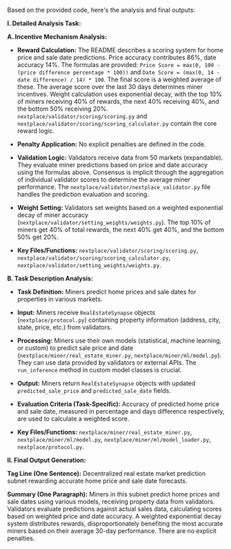 Based on the provided code, here's the analysis and final outputs:

**I. Detailed Analysis Task:**

**A. Incentive Mechanism Analysis:**

* **Reward Calculation:** The README describes a scoring system for home price and sale date predictions.  Price accuracy contributes 86%, date accuracy 14%.  The formulas are provided: `Price Score = max(0, 100 - (price difference percentage * 100))` and `Date Score = (max(0, 14 - date difference) / 14) * 100`. The final score is a weighted average of these.  The average score over the last 30 days determines miner incentives.  Weight calculation uses exponential decay, with the top 10% of miners receiving 40% of rewards, the next 40% receiving 40%, and the bottom 50% receiving 20%.  `nextplace/validator/scoring/scoring.py` and `nextplace/validator/scoring/scoring_calculator.py` contain the core reward logic.

* **Penalty Application:** No explicit penalties are defined in the code.

* **Validation Logic:** Validators receive data from 50 markets (expandable). They evaluate miner predictions based on price and date accuracy using the formulas above.  Consensus is implicit through the aggregation of individual validator scores to determine the average miner performance. The `nextplace/validator/nextplace_validator.py` file handles the prediction evaluation and scoring.

* **Weight Setting:** Validators set weights based on a weighted exponential decay of miner accuracy (`nextplace/validator/setting_weights/weights.py`). The top 10% of miners get 40% of total rewards, the next 40% get 40%, and the bottom 50% get 20%.

* **Key Files/Functions:** `nextplace/validator/scoring/scoring.py`, `nextplace/validator/scoring/scoring_calculator.py`, `nextplace/validator/setting_weights/weights.py`.


**B. Task Description Analysis:**

* **Task Definition:** Miners predict home prices and sale dates for properties in various markets.

* **Input:** Miners receive `RealEstateSynapse` objects (`nextplace/protocol.py`) containing property information (address, city, state, price, etc.) from validators.

* **Processing:** Miners use their own models (statistical, machine learning, or custom) to predict sale price and date (`nextplace/miner/real_estate_miner.py`, `nextplace/miner/ml/model.py`).  They can use data provided by validators or external APIs. The `run_inference` method in custom model classes is crucial.

* **Output:** Miners return `RealEstateSynapse` objects with updated `predicted_sale_price` and `predicted_sale_date` fields.

* **Evaluation Criteria (Task-Specific):** Accuracy of predicted home price and sale date, measured in percentage and days difference respectively, are used to calculate a weighted score.

* **Key Files/Functions:** `nextplace/miner/real_estate_miner.py`, `nextplace/miner/ml/model.py`, `nextplace/miner/ml/model_loader.py`, `nextplace/protocol.py`.


**II. Final Output Generation:**

**Tag Line (One Sentence):** Decentralized real estate market prediction subnet rewarding accurate home price and sale date forecasts.

**Summary (One Paragraph):**  Miners in this subnet predict home prices and sale dates using various models, receiving property data from validators.  Validators evaluate predictions against actual sales data, calculating scores based on weighted price and date accuracy.  A weighted exponential decay system distributes rewards, disproportionately benefiting the most accurate miners based on their average 30-day performance.  There are no explicit penalties.



